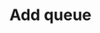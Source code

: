 ---
title: Add queue
tags: ["add", "queue", "addition", "enqueue", "append", "insert", "store", "line", "order", "process"]
icon: add-queue
svg: '<svg xmlns="http://www.w3.org/2000/svg" width="24" height="24" fill="none" viewBox="0 0 24 24" stroke-width="1.5" stroke-linecap="round" stroke-linejoin="round" stroke="currentColor"><path d="M3 9v10.4c0 .56 0 .84.109 1.054a1 1 0 0 0 .437.437C3.76 21 4.04 21 4.598 21H15m-1-8v-3m0 0V7m0 3h-3m3 0h3M7 13.8V6.2c0-1.12 0-1.68.218-2.108.192-.377.497-.682.874-.874C8.52 3 9.08 3 10.2 3h7.6c1.12 0 1.68 0 2.108.218a2 2 0 0 1 .874.874C21 4.52 21 5.08 21 6.2v7.6c0 1.12 0 1.68-.218 2.108a2.001 2.001 0 0 1-.874.874c-.428.218-.986.218-2.104.218h-7.607c-1.118 0-1.678 0-2.105-.218a2 2 0 0 1-.874-.874C7 15.48 7 14.92 7 13.8"/></svg>'
---